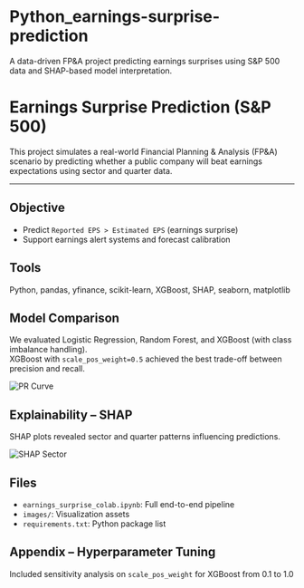 # Python_earnings-surprise-prediction
A data-driven FP&amp;A project predicting earnings surprises using S&amp;P 500 data and SHAP-based model interpretation.

#  Earnings Surprise Prediction (S&P 500)

This project simulates a real-world Financial Planning & Analysis (FP&A) scenario by predicting whether a public company will beat earnings expectations using sector and quarter data.

---

##  Objective
- Predict `Reported EPS > Estimated EPS` (earnings surprise)
- Support earnings alert systems and forecast calibration

##  Tools
Python, pandas, yfinance, scikit-learn, XGBoost, SHAP, seaborn, matplotlib

## Model Comparison
We evaluated Logistic Regression, Random Forest, and XGBoost (with class imbalance handling).  
XGBoost with `scale_pos_weight=0.5` achieved the best trade-off between precision and recall.

![PR Curve](https://github.com/Hanklin999/images/blob/main/Python_PR_Curve.png)

## Explainability – SHAP
SHAP plots revealed sector and quarter patterns influencing predictions.

![SHAP Sector](https://github.com/Hanklin999/images/blob/main/shap_sector_plot.png)

##  Files
- `earnings_surprise_colab.ipynb`: Full end-to-end pipeline
- `images/`: Visualization assets
- `requirements.txt`: Python package list

##  Appendix – Hyperparameter Tuning
Included sensitivity analysis on `scale_pos_weight` for XGBoost from 0.1 to 1.0
